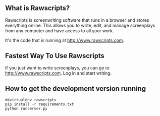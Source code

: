 ## What is Rawscripts?

Rawscripts is screenwriting software that runs in a browser and stores
everything online. This allows you to write, edit, and manage
screenplays from any computer and have access to all your work.

It's the code that is running at <http://www.rawscripts.com>.


## Fastest Way To Use Rawscripts

If you just want to write screenplays, you can go to
<http://www.rawscripts.com>. Log in and start writing.


## How to get the development version running
```
mkvirtualenv rawscripts
pip install -r requirements.txt
python runserver.py
```
